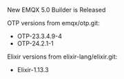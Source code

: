 New EMQX 5.0 Builder is Released

OTP versions from emqx/otp.git:

+ OTP-23.3.4.9-4
+ OTP-24.2.1-1

Elixir versions from elixir-lang/elixir.git:

+ Elixir-1.13.3
